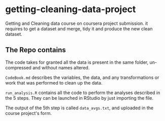 # getting-cleaning-data-project

Getting and Cleaning data course on coursera project submission.
it requires to get a dataset and merge, tidy it and produce the new clean dataset.
## The Repo contains

The code takes for granted all the data is present in the same folder, un-compressed and without names altered.

`CodeBook.md` describes the variables, the data, and any transformations or work that was performed to clean up the data.

`run_analysis.R` contains all the code to perform the analyses described in the 5 steps. They can be launched in RStudio by just importing the file.

The output of the 5th step is called `data_avgs.txt`, and uploaded in the course project's form.